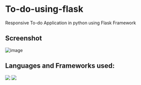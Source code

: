 # To-do-using-flask
Responsive To-do Application in python using Flask Framework
## Screenshot
![image](https://github.com/Jahnavi-57/To-do-using-flask/assets/130915370/4d1bcfca-3726-4f5a-a637-3d6f339892e2)
## Languages and Frameworks used:
<img  src="https://img.shields.io/badge/Python-3776AB?style=for-the-badge&logo=python&logoColor=white"/> <img src="https://img.shields.io/badge/Flask-000000?style=for-the-badge&logo=flask&logoColor=white"/>
